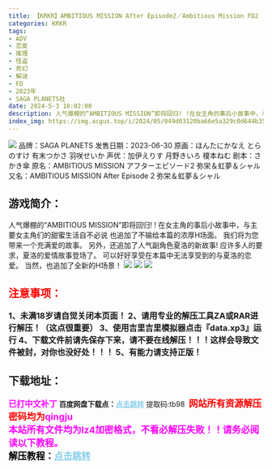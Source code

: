 ```yaml
---
title: 【KRKR】AMBITIOUS MISSION After Episode2／Ambitious Mission FD2
categories: KRKR
tags:
- ADV
- 恋爱
- 推理
- 怪盗
- 奇幻
- 解谜
- FD
- 2023年
- SAGA PLANETS社
date: 2024-5-3 10:02:00
description: 人气爆棚的“AMBITIOUS MISSION”即将回归! !在女主角的事后小故事中，与主要女主角们的甜蜜生活自不必说也追加了不输给本篇的浓厚H场面。我们将为您带来一个充满爱的故事。另外，还追加了人气副角色夏洛的新故事!应许多人的要求，夏洛的爱情故事登场了。可以好好享受在本篇中无法享受到的与夏洛的恋爱。当然，也追加了全新的H场景！
index_img: https://img.acgus.top/i/2024/05/049d03120ba66e5a329c0d644b3599ef.webp
---
```

![](https://img.acgus.top/i/2024/05/049d03120ba66e5a329c0d644b3599ef.webp)
品牌：SAGA PLANETS
发售日期：2023-06-30
原画：ほんたにかなえ とらのすけ 有末つかさ 羽咲せいか
声优：加伊えりす 月野きいろ 榎本ねむ
剧本：さかき傘
原名：AMBITIOUS MISSION アフターエピソード2 弥栄＆虹夢＆シャル
又名：AMBITIOUS MISSION After Episode 2 弥栄＆虹夢＆シャル

## 游戏简介：
人气爆棚的“AMBITIOUS MISSION”即将回归! !
在女主角的事后小故事中，与主要女主角们的甜蜜生活自不必说
也追加了不输给本篇的浓厚H场面。
我们将为您带来一个充满爱的故事。
另外，还追加了人气副角色夏洛的新故事!
应许多人的要求，夏洛的爱情故事登场了。
可以好好享受在本篇中无法享受到的与夏洛的恋爱。
当然，也追加了全新的H场景！
![](https://img.acgus.top/i/2024/05/a0d972cac7b5377a194a7d8f94c1d410.webp)
![](https://img.acgus.top/i/2024/05/c465a5fd3aae63f86743db9b72a05c40.webp)
![](https://img.acgus.top/i/2024/05/dbf25be984a564c03b58a502c512e74b.webp)





## <font color=#FF0000 >注意事项：</font>
<font size=3><b>1、未满18岁请自觉关闭本页面！
2、请用专业的解压工具ZA或RAR进行解压！（这点很重要）
3、使用吉里吉里模拟器点击『data.xp3』运行
4、下载文件前请先保存下来，请不要在线解压！！！这样会导致文件被封，对你也没好处！！！
5、有能力请支持正版！</b></font>

## 下载地址：
<font color=#FF00FF size=3>**已打中文补丁**</font>
<b>百度网盘下载点：</b><a href="https://pan.baidu.com/s/1K9kPl_J48kIfkCHJB9QR-A?pwd=tb98" style="color: #87CEEB;"><b>点击跳转</b></a> 提取码:tb98
<a style="padding: 0" href="https://post.qingju.org/AD/"><img style="max-width:100%" src="https://img.acgus.top/i/2024/07/478f689b8021d8d499ab43d21acf137a.gif" alt=""></a>
<b><font color=#FF0000 size=4>网站所有资源解压密码均为</b></font><b><font color=#FF00FF size=4>qingju</font><font color=#FF0000 ></font></b><br><b><font color=#FF00FF size=4>本站所有文件均为lz4加密格式，不看必解压失败！！请务必阅读以下教程。</b></font><br><b><font color=#000 size=4>解压教程：</b><a href="https://post.qingju.org/tutorial/000/" style="color: #87CEEB;"><b>点击跳转</b></a>